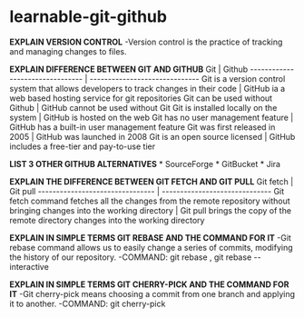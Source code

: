 # learnable-git-github

**EXPLAIN VERSION CONTROL** 
	-Version control is the practice of tracking and managing changes to files.
	
**EXPLAIN DIFFERENCE BETWEEN GIT AND GITHUB**
	Git                              |                         Github
	-------------------------------- | ------------------------------
	Git is a version control system that allows developers to track changes in their code | GitHub ia a web based hosting service for git repositories
	Git can be used without Github | GitHub cannot be used without Git
	Git is installed locally on the system | GitHub is hosted on the web
	Git has no user management feature | GitHub has a built-in user management feature
	Git was first released in 2005 | GitHub was launched in 2008
	Git is an open source licensed | GitHub includes a free-tier and pay-to-use tier
	
**LIST 3 OTHER GITHUB ALTERNATIVES**
	* SourceForge
	* GitBucket
	* Jira
	

**EXPLAIN THE DIFFERENCE BETWEEN GIT FETCH AND GIT PULL**
	Git fetch                        |                       Git pull
	-------------------------------- | ------------------------------
	Git fetch command fetches all the changes from the remote repository without bringing changes into the working directory | Git pull brings the copy of the remote directory changes into the working directory
	
**EXPLAIN IN SIMPLE TERMS GIT REBASE AND THE COMMAND FOR IT**
	-Git rebase command allows us to easily change a series of commits, modifying the history of our repository.
	-COMMAND: git rebase <base> , git rebase --interactive <base>
	
**EXPLAIN IN SIMPLE TERMS GIT CHERRY-PICK AND THE COMMAND FOR IT**
	-Git cherry-pick means choosing a commit from one branch and applying it to another.
	-COMMAND: git cherry-pick <commit>

